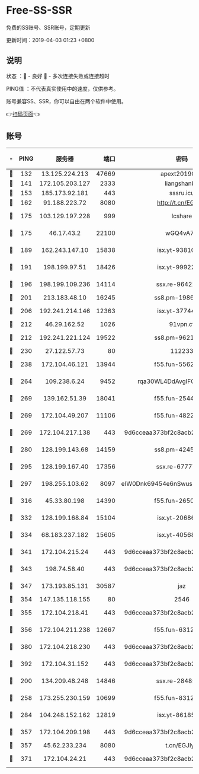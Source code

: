 # Free-SS-SSR

免费的SS账号、SSR账号，定期更新

更新时间：2019-04-03 01:23 +0800

## 说明

状态     ：🙂 - 良好 🙁 - 多次连接失败或连接超时

PING值   ：不代表真实使用中的速度，仅供参考。

账号兼容SS、SSR，你可以自由在两个软件中使用。

👉[扫码页面](https://liesauer.github.io/Free-SS-SSR/)👈

## 账号

|-|PING|服务器|端口|密码|加密方式|区域|
|:----:|:----:|:-----:|-----:|:----:|:----:|:----:|
|🙂|132|13.125.224.213|47669|apext2019001|chacha20|KR|
|🙂|141|172.105.203.127|2333|liangshanbo|chacha20|JP|
|🙂|153|185.173.92.181|443|sssru.icu|rc4-md5|RU|
|🙂|162|91.188.223.72|8080|http://t.cn/EGJIyrl|rc4-md5|RU|
|🙂|175|103.129.197.228|999|lcshare|aes-256-cfb|US|
|🙂|175|46.17.43.2|22100|wGQ4vA7D|aes-256-gcm|RU|
|🙂|189|162.243.147.10|15838|isx.yt-93810890|aes-256-cfb|US|
|🙂|191|198.199.97.51|18426|isx.yt-99922501|aes-256-cfb|US|
|🙂|196|198.199.109.236|14114|ssx.re-96422540|aes-256-cfb|US|
|🙂|201|213.183.48.10|16245|ss8.pm-19866827|rc4-md5|RU|
|🙂|206|192.241.214.146|12363|isx.yt-37744091|aes-256-cfb|US|
|🙂|212|46.29.162.52|1026|91vpn.cf|rc4-md5|RU|
|🙂|212|192.241.221.124|19522|ss8.pm-96213519|aes-256-cfb|US|
|🙂|230|27.122.57.73|80|112233|chacha20|HK|
|🙂|238|172.104.46.121|13944|f55.fun-55622382|aes-256-cfb|SG|
|🙂|264|109.238.6.24|9452|rqa30WL4DdAvgIFG6Fs3znzTa|aes-256-cfb|FR|
|🙂|269|139.162.51.39|18041|f55.fun-25447232|aes-256-cfb|SG|
|🙂|269|172.104.49.207|11106|f55.fun-48229591|aes-256-cfb|SG|
|🙂|269|172.104.217.138|443|9d6cceaa373bf2c8acb22e60b6a58be6|aes-256-cfb|US|
|🙂|280|128.199.143.68|14159|ss8.pm-42455845|aes-256-cfb|SG|
|🙂|295|128.199.167.40|17356|ssx.re-67777927|aes-256-cfb|SG|
|🙂|297|198.255.103.62|8097|eIW0Dnk69454e6nSwuspv9DmS201tQ0D|aes-256-cfb|US|
|🙂|316|45.33.80.198|14390|f55.fun-26508924|aes-256-cfb|US|
|🙂|332|128.199.168.84|15104|isx.yt-20686254|aes-256-cfb|SG|
|🙂|334|68.183.237.182|15605|isx.yt-40568030|aes-256-cfb|SG|
|🙂|341|172.104.215.24|443|9d6cceaa373bf2c8acb22e60b6a58be6|aes-256-cfb|US|
|🙂|343|198.74.58.40|443|9d6cceaa373bf2c8acb22e60b6a58be6|aes-256-cfb|US|
|🙂|347|173.193.85.131|30587|jaz|aes-256-cfb|US|
|🙂|354|147.135.118.155|80|2546|chacha20|US|
|🙂|355|172.104.218.41|443|9d6cceaa373bf2c8acb22e60b6a58be6|aes-256-cfb|US|
|🙂|356|172.104.211.238|12667|f55.fun-63129226|aes-256-cfb|US|
|🙂|380|172.104.218.230|443|9d6cceaa373bf2c8acb22e60b6a58be6|aes-256-cfb|US|
|🙂|392|172.104.31.152|443|9d6cceaa373bf2c8acb22e60b6a58be6|aes-256-cfb|US|
|🙂|200|134.209.48.248|14846|ssx.re-28485057|aes-256-cfb|US|
|🙂|258|173.255.230.159|10699|f55.fun-83126038|aes-256-cfb|US|
|🙂|284|104.248.152.162|12819|isx.yt-86185097|aes-256-cfb|SG|
|🙁|357|172.104.209.198|443|9d6cceaa373bf2c8acb22e60b6a58be6|aes-256-cfb|US|
|🙁|357|45.62.233.234|8080|t.cn/EGJIyrl|rc4-md5|CA|
|🙁|371|172.104.24.21|443|9d6cceaa373bf2c8acb22e60b6a58be6|aes-256-cfb|US|
